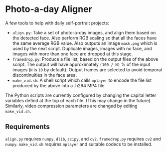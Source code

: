 # Photo-a-day Aligner 

A few tools to help with daily self-portrait projects:

* `align.py`: Take a set of photo-a-day images, and align them based on the
  detected face. Also perform RGB scaling so that all the faces have the same
  average RGB value. Also outputs an image `mask.png` which is used by the next
  script. Duplicate images, images with no face, and images with more than one
  face are dropped at this stage.
* `framedrop.py`: Produce a file list, based on the output files of the above
  script. The output will have approximately `(100 / N)` % of the input images
  (`N` is `10` by default). Output frames are selected to avoid temporal
  discontinuities in the face area.
* `make_vid.sh`: A shell script which calls `mplayer` to encode the file list
  produced by the above into a .h264 MP4 file.

The Python scripts are currently configured by changing the capital letter
variables defind at the top of each file. (This may change in the future).
Similarly, video compression parameters are changed by editing `make_vid.sh`.

## Requirements

`align.py` requires `numpy`, `dlib`, `scipy`, and `cv2`.
`framedrop.py` requires `cv2` and `numpy`.
`make_vid.sh` requires `mplayer` and suitable codecs to be installed.


